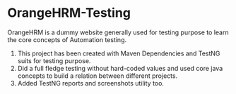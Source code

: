 # OrangeHRM-Testing

OrangeHRM is a dummy website generally used for testing purpose to learn the core concepts of Automation testing.

1. This project has been created with Maven Dependencies and TestNG suits for testing purpose.
2. Did a full fledge testing without hard-coded values and used core java concepts to build a relation between different projects.
3. Added TestNG reports and screenshots utility too.
